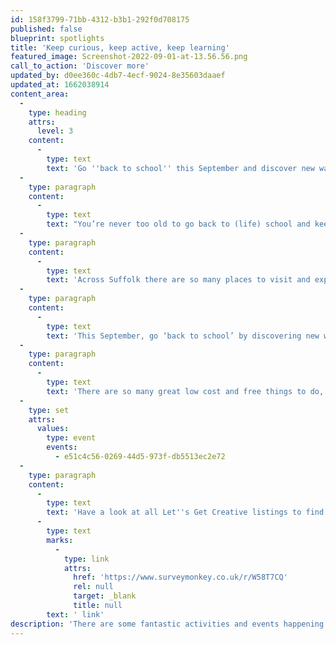 ```yaml
---
id: 158f3799-71bb-4312-b3b1-292f0d708175
published: false
blueprint: spotlights
title: 'Keep curious, keep active, keep learning'
featured_image: Screenshot-2022-09-01-at-13.56.56.png
call_to_action: 'Discover more'
updated_by: d0ee360c-4db7-4ecf-9024-8e35603daaef
updated_at: 1662038914
content_area:
  -
    type: heading
    attrs:
      level: 3
    content:
      -
        type: text
        text: 'Go ''back to school'' this September and discover new ways to find creativity and adventure.'
  -
    type: paragraph
    content:
      -
        type: text
        text: "You’re never too old to go back to (life) school and keep curious, keep active and keep learning.\_"
  -
    type: paragraph
    content:
      -
        type: text
        text: 'Across Suffolk there are so many places to visit and explore where you can learn about, and be involved in, interesting and creative activities, that will keep you entertained and healthy. From beautiful coastal walks to reading with new friends, exploring stunning landscapes or learning a new craft; the county of Suffolk has so much to offer.'
  -
    type: paragraph
    content:
      -
        type: text
        text: 'This September, go ‘back to school’ by discovering new ways to make your life full of adventure and wonder.'
  -
    type: paragraph
    content:
      -
        type: text
        text: 'There are so many great low cost and free things to do, and we’ll keep adding them here, but for now, here are a few picks to inspire you.'
  -
    type: set
    attrs:
      values:
        type: event
        events:
          - e51c4c56-0269-44d5-973f-db5513ec2e72
  -
    type: paragraph
    content:
      -
        type: text
        text: 'Have a look at all Let''s Get Creative listings to find something to suit you. And if you know of any event or activity that you would like to see listed here, fill out details via this'
      -
        type: text
        marks:
          -
            type: link
            attrs:
              href: 'https://www.surveymonkey.co.uk/r/W58T7CQ'
              rel: null
              target: _blank
              title: null
        text: ' link'
description: 'There are some fantastic activities and events happening all over our county and spectcular places to visit that will keep you learning, active and creative. Have a look at our Let’s Get Creative Listings to find something near you!'
---
```

